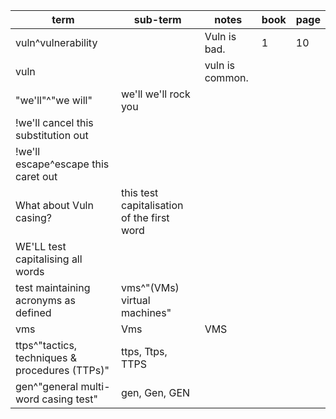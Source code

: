 | term                                           | sub-term                                   | notes           | book | page |
| ---------------------------------------------- | ------------------------------------------ | --------------- | ---- | ---- |
| vuln^vulnerability                             |                                            | Vuln is bad.    | 1    | 10   |
| vuln                                           |                                            | vuln is common. |      |      |
| "we'll"^"we will"                              | we'll we'll rock you                       |                 |      |      |
| !we'll cancel this substitution out            |                                            |                 |      |      |
| !we'll escape\^escape this caret out           |                                            |                 |      |      |
| What about Vuln casing?                        | this test capitalisation of the first word |                 |      |      |
| WE'LL test capitalising all words              |                                            |                 |      |      |
| test maintaining acronyms as defined           | vms^"(VMs) virtual machines"               |                 |      |      |
| vms                                            | Vms                                        | VMS             |      |      |
| ttps^"tactics, techniques & procedures (TTPs)" | ttps, Ttps, TTPS                           |                 |      |      |
| gen^"general multi-word casing test"           | gen, Gen, GEN                              |                 |      |      |
